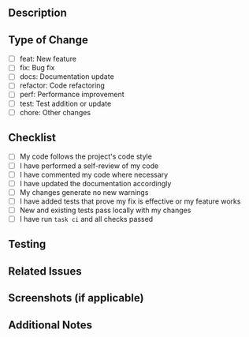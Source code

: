 ## Description

<!-- Provide a brief description of your changes -->

## Type of Change

- [ ] feat: New feature
- [ ] fix: Bug fix
- [ ] docs: Documentation update
- [ ] refactor: Code refactoring
- [ ] perf: Performance improvement
- [ ] test: Test addition or update
- [ ] chore: Other changes

## Checklist

- [ ] My code follows the project's code style
- [ ] I have performed a self-review of my code
- [ ] I have commented my code where necessary
- [ ] I have updated the documentation accordingly
- [ ] My changes generate no new warnings
- [ ] I have added tests that prove my fix is effective or my feature works
- [ ] New and existing tests pass locally with my changes
- [ ] I have run `task ci` and all checks passed

## Testing

<!-- Describe the tests you ran and how to reproduce them -->

## Related Issues

<!-- Link any related issues: Fixes #123, Closes #456 -->

## Screenshots (if applicable)

<!-- Add screenshots to help explain your changes -->

## Additional Notes

<!-- Any additional information or context -->

